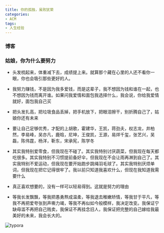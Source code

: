 ```yaml
---
title: 你的孤独，虽败犹荣
categories:
- ACM
tags:
- 人生经验
---
```




### 博客

### 姑娘，你为什么要努力

* <p>头发梳起来，体重减下去，成绩提上来。就算那个藏在心里的人还不看你一眼，你也会吸引那些更好的人。</p>

* 我努力赚钱，不是因为我多爱钱，而是这辈子，我不想因为钱和谁在一起，也不想因为钱而离开谁。如果问我爱情和面包我选择什么，我会说，你给我爱情就好，面包我自己买

* 把头发扎高，把垃圾食品丢掉，把手机放下，把眼泪擦干，别折腾自己了，姑娘你还有未来

* 要让自己足够优秀，才配的上胡歌，霍建华，王凯，蒋劲夫，权志龙，井柏然，李易峰，吴亦凡，鹿晗，尼坤，王俊凯，王源，易烊千玺，张艺兴，吴磊，陈伟霆，杨洋，靳东，宋承宪，陈学冬

* 其实我特别爱零食，但我现在不碰了。其实我特别讨厌蔬菜，但我现在每天都吃很多。其实我特别不习惯提前备好伞，但我现在不会让雨再淋到自己了。其实我特别不爱运动，但我现在要开始跑步跳绳羽毛球了。其实我特别厌烦单词，但我现在把它记得很牢了。我以前只知道我喜欢什么，但现在我知道我需要什么

* 真正喜欢想要的，没有一样可以轻易得到。这就是努力的理由

* 等我长发飘飘，等我把愚勇熬成温柔，等我退去稚嫩矫情，等我甘于平凡，等我不再把爱夸张到声嘶力竭，等我不再似如今般模样，我决定改变。我保证宁缺毋滥不再把自己贱卖，我保证不再挂念旧人，我保证把完整的自己嫁给我最美好的未来，我会长大的。

![typora](https:/home/wf/下载/7.jpeg)